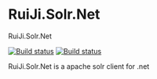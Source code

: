 # RuiJi.Solr.Net
RuiJi.Solr.Net

[![Build status](https://ci.appveyor.com/api/projects/status/q6y0jgq45p0ie5pa?svg=true)](https://ci.appveyor.com/project/zhupingqi/ruiji-solr-net)
[![Build status](https://ci.appveyor.com/api/projects/status/q6y0jgq45p0ie5pa/branch/master?svg=true)](https://ci.appveyor.com/project/zhupingqi/ruiji-solr-net/branch/master)

RuiJi.Solr.Net is a apache solr client for .net

